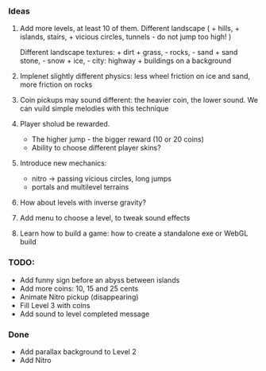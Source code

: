 ### Ideas 

1. Add more levels, at least 10 of them.
	Different landscape 
	(
		+ hills, 
		+ islands, 
		stairs, 
		+ vicious circles, 
		tunnels - do not jump too high!
	)
	
	Different landscape textures: 
		+ dirt + grass, 
		- rocks, 
		- sand + sand stone,
		- snow + ice,
		- city: highway + buildings on a background

2. Implenet slightly different physics: 
	less wheel friction on ice and sand, 
	more friction on rocks

3. Coin pickups may sound different: the heavier coin, the lower sound.
	We can vuild simple melodies with this technique

3. Player sholud be rewarded. 
	- The higher jump - the bigger reward (10 or 20 coins)
	- Ability to choose different player skins?

4. Introduce new mechanics: 
	+ nitro -> passing vicious circles, long jumps
	- portals and multilevel terrains

4. How about levels with inverse gravity?

5. Add menu to choose a level, to tweak sound effects

6. Learn how to build a game: how to create a standalone exe or WebGL build

### TODO:
- Add funny sign before an abyss between islands
- Add more coins: 10, 15 and 25 cents
- Animate Nitro pickup (disappearing)
- Fill Level 3 with coins
- Add sound to level completed message

### Done
+ Add parallax background to Level 2
+ Add Nitro
